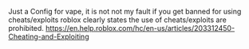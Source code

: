 Just a Config for vape, it is not not my fault if you get banned for using cheats/exploits roblox clearly states the use of cheats/exploits are prohibited. https://en.help.roblox.com/hc/en-us/articles/203312450-Cheating-and-Exploiting
